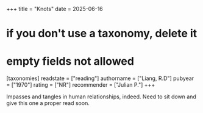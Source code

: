 +++
title = "Knots"
date = 2025-06-16
# if you don't use a taxonomy, delete it
# empty fields not allowed
[taxonomies]
  readstate = ["reading"]
  authorname = ["Liang, R.D"]
  pubyear = ["1970"]
  rating = ["NR"]
  recommender = ["Julian P."]
+++

Impasses and tangles in human relationships, indeed. Need to sit down and give this one a proper read soon.